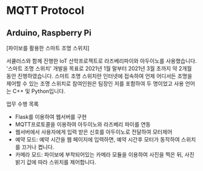 # MQTT Protocol
## Arduino, Raspberry Pi

[파이보를 활용한 스마트 조명 스위치]

서큘러스와 함께 진행한 IoT 산학프로젝트로 라즈베리파이와 아두이노를 사용했습니다. '스마트 조명 스위치' 개발을 목표로 2021년 1월 말부터 2021년 3월 초까지 약 2개월 동안 진행하였습니다. 스마트 조명 스위치란 인터넷에 접속하여 언제 어디서든 조명을 제어할 수 있는 조명 스위치로 참여인원은 팀장인 저를 포함하여 두 명이었고 사용 언어는 C++ 및 Python입니다. 

업무 수행 목록
- Flask를 이용하여 웹서버를 구현
- MQTT프로토콜을 이용하여 아두이노와 라즈베리 파이를 연동
- 웹서버에서 사용자에게 입력 받은 신호를 아두이노로 전달하여 모터제어
- 예약 모드: 예약 시간을 웹 페이지에 입력하면, 예약 시간후 모터가 동작하여 스위치를 끄거나 켭니다.
- 카메라 모드: 파이보에 부착되어있는 카메라 모듈을 이용하여 사진을 찍은 뒤, 사진 밝기 값에 따라 스위치를 제어합니다.
